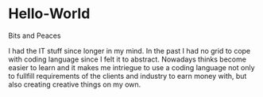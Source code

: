 # Hello-World
Bits and Peaces

I had the IT stuff since longer in my mind. In the past I had no grid to cope with coding language since I felt it to abstract. 
Nowadays thinks become easier to learn and it makes me intriegue to use a coding language not only to fullfill requirements of the clients and industry to earn money with, but also creating creative things on my own.
